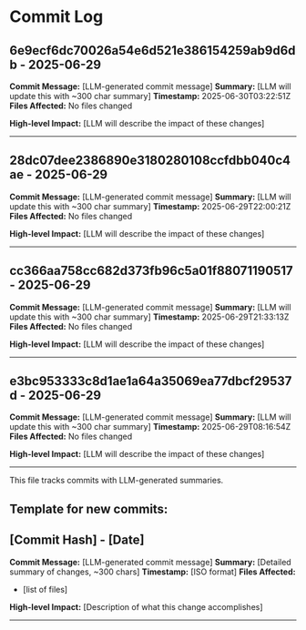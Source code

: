 # Commit Log


## 6e9ecf6dc70026a54e6d521e386154259ab9d6db - 2025-06-29
**Commit Message:** [LLM-generated commit message]
**Summary:** [LLM will update this with ~300 char summary]
**Timestamp:** 2025-06-30T03:22:51Z
**Files Affected:** 
No files changed

**High-level Impact:**
[LLM will describe the impact of these changes]

---

## 28dc07dee2386890e3180280108ccfdbb040c4ae - 2025-06-29
**Commit Message:** [LLM-generated commit message]
**Summary:** [LLM will update this with ~300 char summary]
**Timestamp:** 2025-06-29T22:00:21Z
**Files Affected:** 
No files changed

**High-level Impact:**
[LLM will describe the impact of these changes]

---

## cc366aa758cc682d373fb96c5a01f88071190517 - 2025-06-29
**Commit Message:** [LLM-generated commit message]
**Summary:** [LLM will update this with ~300 char summary]
**Timestamp:** 2025-06-29T21:33:13Z
**Files Affected:** 
No files changed

**High-level Impact:**
[LLM will describe the impact of these changes]

---

## e3bc953333c8d1ae1a64a35069ea77dbcf29537d - 2025-06-29
**Commit Message:** [LLM-generated commit message]
**Summary:** [LLM will update this with ~300 char summary]
**Timestamp:** 2025-06-29T08:16:54Z
**Files Affected:** 
No files changed

**High-level Impact:**
[LLM will describe the impact of these changes]

---
This file tracks commits with LLM-generated summaries.

## Template for new commits:
## [Commit Hash] - [Date]
**Commit Message:** [LLM-generated commit message]
**Summary:** [Detailed summary of changes, ~300 chars]
**Timestamp:** [ISO format]
**Files Affected:** 
- [list of files]

**High-level Impact:**
[Description of what this change accomplishes]

---
